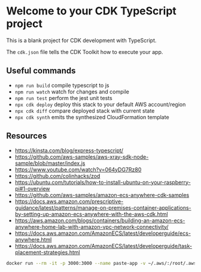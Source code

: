 # Welcome to your CDK TypeScript project

This is a blank project for CDK development with TypeScript.

The `cdk.json` file tells the CDK Toolkit how to execute your app.

## Useful commands

* `npm run build`   compile typescript to js
* `npm run watch`   watch for changes and compile
* `npm run test`    perform the jest unit tests
* `npx cdk deploy`  deploy this stack to your default AWS account/region
* `npx cdk diff`    compare deployed stack with current state
* `npx cdk synth`   emits the synthesized CloudFormation template

## Resources

* <https://kinsta.com/blog/express-typescript/>
* <https://github.com/aws-samples/aws-xray-sdk-node-sample/blob/master/index.js>
* <https://www.youtube.com/watch?v=064yDG7Rz80>
* <https://github.com/colinhacks/zod>
* <https://ubuntu.com/tutorials/how-to-install-ubuntu-on-your-raspberry-pi#1-overview>
* <https://github.com/aws-samples/amazon-ecs-anywhere-cdk-samples>
* <https://docs.aws.amazon.com/prescriptive-guidance/latest/patterns/manage-on-premises-container-applications-by-setting-up-amazon-ecs-anywhere-with-the-aws-cdk.html>
* <https://aws.amazon.com/blogs/containers/building-an-amazon-ecs-anywhere-home-lab-with-amazon-vpc-network-connectivity/>
* <https://docs.aws.amazon.com/AmazonECS/latest/developerguide/ecs-anywhere.html>
* <https://docs.aws.amazon.com/AmazonECS/latest/developerguide/task-placement-strategies.html>

```bash
docker run --rm -it -p 3000:3000 --name paste-app -v ~/.aws/:/root/.aws/:ro paste-app
```

